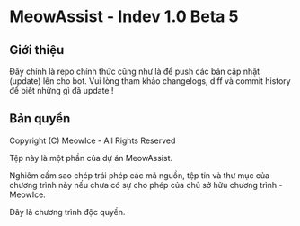 # MeowAssist - Indev 1.0 Beta 5
## Giới thiệu

Đây chính là repo chính thức cũng như là để push các bản cập nhật (update) lên cho bot.
Vui lòng tham khảo changelogs, diff và commit history để biết những gì đã update !
## Bản quyền

Copyright (C) MeowIce - All Rights Reserved

Tệp này là một phần của dự án MeowAssist. 

Nghiêm cấm sao chép trái phép các mã nguồn, tệp tin và thư mục của chương trình này nếu chưa có sự cho phép của chủ sở hữu chương trình - MeowIce.

Đây là chương trình độc quyền.



